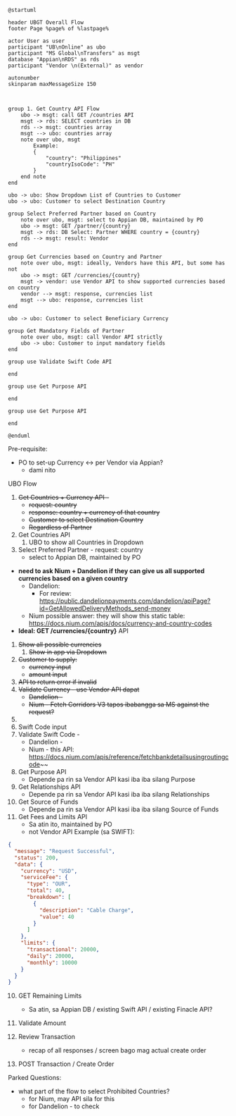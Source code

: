```puml
@startuml  

header UBGT Overall Flow
footer Page %page% of %lastpage%

actor User as user
participant "UB\nOnline" as ubo
participant "MS Global\nTransfers" as msgt
database "Appian\nRDS" as rds
participant "Vendor \n(External)" as vendor
  
autonumber
skinparam maxMessageSize 150



group 1. Get Country API Flow
	ubo -> msgt: call GET /countries API
	msgt -> rds: SELECT countries in DB
	rds --> msgt: countries array 
	msgt --> ubo: countries array 
	note over ubo, msgt
		Example:
		{
			"country": "Philippines"
			"countryIsoCode": "PH"
		}
	end note
end

ubo -> ubo: Show Dropdown List of Countries to Customer
ubo -> ubo: Customer to select Destination Country

group Select Preferred Partner based on Country
	note over ubo, msgt: select to Appian DB, maintained by PO
	ubo -> msgt: GET /partner/{country}
	msgt -> rds: DB Select: Partner WHERE country = {country}
	rds --> msgt: result: Vendor
end

group Get Currencies based on Country and Partner
	note over ubo, msgt: ideally, Vendors have this API, but some has not
	ubo -> msgt: GET /currencies/{country}
	msgt -> vendor: use Vendor API to show supported currencies based on country
	vendor --> msgt: response, currencies list
	msgt --> ubo: response, currencies list
end

ubo -> ubo: Customer to select Beneficiary Currency

group Get Mandatory Fields of Partner
	note over ubo, msgt: call Vendor API strictly
	ubo -> ubo: Customer to input mandatory fields
end

group use Validate Swift Code API
	
end

group use Get Purpose API
	
end

group use Get Purpose API
	
end
  
@enduml
```

Pre-requisite:
- PO to set-up Currency <-> per Vendor via Appian?
	- dami nito 

UBO Flow
1. ~~Get Countries + Currency API -~~ 
	- ~~request: country~~
	- ~~response: country + currency of that country~~
	- ~~Customer to select Destination Country~~ 
	- ~~Regardless of Partner~~
2. Get Countries API
	1. UBO to show all Countries in Dropdown
2. Select Preferred Partner - request: country
	- select to Appian DB, maintained by PO
- **need to ask Nium + Dandelion if they can give us all supported currencies based on a given country**
	- Dandelion: 
		- For review: https://public.dandelionpayments.com/dandelion/apiPage?id=GetAllowedDeliveryMethods_send-money
	- Nium possible answer: they will show this static table: https://docs.nium.com/apis/docs/currency-and-country-codes
- **Ideal: GET /currencies/{country}** API
1. ~~Show all possible currencies~~
	1. ~~Show in app via Dropdown~~
2. ~~Customer to supply:~~ 
	- ~~currency input~~
	- ~~amount input~~
3.  ~~API to return error if invalid~~ 
4. ~~Validate Currency - use Vendor API dapat~~
	- ~~Dandelion -~~ 
	- ~~Nium - Fetch Corridors V3 tapos ibabangga sa MS against the request?~~
5. 
6. Swift Code input
7. Validate Swift Code - 
	- Dandelion - 
	- Nium - this API: https://docs.nium.com/apis/reference/fetchbankdetailsusingroutingcode~~
8. Get Purpose API 
	- Depende pa rin sa Vendor API kasi iba iba silang Purpose
9. Get Relationships API
	- Depende pa rin sa Vendor API kasi iba iba silang Relationships
10. Get Source of Funds
	- Depende pa rin sa Vendor API kasi iba iba silang Source of Funds
11. Get Fees and Limits API
	- Sa atin ito, maintained by PO
	- not Vendor API
Example (sa SWIFT):
```json
{
  "message": "Request Successful",
  "status": 200,
  "data": {
    "currency": "USD",
    "serviceFee": {
      "type": "OUR",
      "total": 40,
      "breakdown": [
        {
          "description": "Cable Charge",
          "value": 40
        }
      ]
    },
    "limits": {
      "transactional": 20000,
      "daily": 20000,
      "monthly": 10000
    }
  }
}
```

10. GET Remaining Limits
	- Sa atin, sa Appian DB / existing Swift API / existing Finacle API? 

11. Validate Amount

12. Review Transaction
	- recap of all responses / screen bago mag actual create order
14. POST Transaction / Create Order



Parked Questions:
- what part of the flow to select Prohibited Countries?
	- for Nium, may API sila for this
	- for Dandelion - to check
